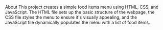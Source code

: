 About
This project creates a simple food items menu using HTML, CSS, and JavaScript. The HTML file sets up the basic structure of the webpage, the CSS file styles the menu to ensure it's visually appealing, and the JavaScript file dynamically populates the menu with a list of food items.
